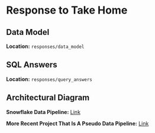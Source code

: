 # Response to Take Home

## Data Model
**Location:** `responses/data_model`

## SQL Answers
**Location:** `responses/query_answers`

## Architectural Diagram
**Snowflake Data Pipeline:** [Link](https://www.figma.com/board/uUzejkgcOgrS9M4GaR05oN/Steward-Architecture?node-id=0-1&p=f&t=icSmaTJQyVZMxTMG-0)

**More Recent Project That Is A Pseudo Data Pipeline:** [Link](https://www.figma.com/board/sFGwh8tJGpwstGvKI68YHp/Brian-Preview-Overview?node-id=1-320&t=Cd6qr2g1D6yU5kvw-0)
